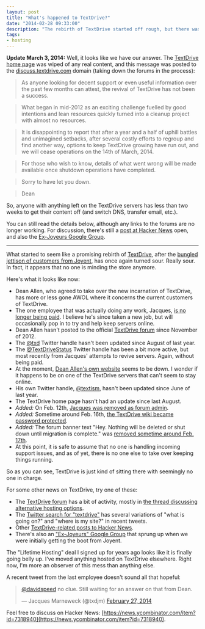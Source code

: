 ```yaml
---
layout: post
title: "What's happened to TextDrive?"
date: "2014-02-28 09:33:00"
description: "The rebirth of TextDrive started off rough, but there was still hope things would work out."
tags:
- hosting
---
```


**Update March 3, 2014:** Well, it looks like we have our answer. The [TextDrive home page](http://textdrive.com/) was wiped of any real content, and this message was posted to the [discuss.textdrive.com](http://discuss.textdrive.com/) domain (taking down the forums in the process):

> As anyone looking for decent support or even useful information over the past few months can attest, the revival of TextDrive has not been a success.

> What began in mid-2012 as an exciting challenge fuelled by good intentions and lean resources quickly turned into a cleanup project with almost no resources.

> It is disappointing to report that after a year and a half of uphill battles and unimagined setbacks, after several costly efforts to regroup and find another way, options to keep TextDrive growing have run out, and we will cease operations on the 14th of March, 2014.

> For those who wish to know, details of what went wrong will be made available once shutdown operations have completed.

> Sorry to have let you down.

> Dean

So, anyone with anything left on the TextDrive servers has less than two weeks to get their content off (and switch DNS, transfer email, etc.).

You can still read the details below, although any links to the forums are no longer working. For discussion, there's still a [post at Hacker News](https://news.ycombinator.com/item?id=7318940) open, and also the [Ex-Joyeurs Google Group](https://groups.google.com/forum/#!forum/ex-joyeurs).

---

What started to seem like a promising rebirth of [TextDrive](http://textdrive.com/ "The TextDrive home page"), after the [bungled jettison of customers from Joyent](http://gigaom.com/2012/08/30/a-user-revolt-and-the-second-coming-of-textdrive/), has once again turned sour. Really sour. In fact, it appears that no one is minding the store anymore. 

Here's what it looks like now:

  * Dean Allen, who agreed to take over the new incarnation of TextDrive, has more or less gone AWOL where it concerns the current customers of TextDrive.
  * The one employee that was actually doing any work, Jacques, [is no longer being paid](http://discuss.textdrive.com/viewtopic.php?id=888 "Post in Forums on Jacques' situation."). I believe he's since taken a new job, but will occasionally pop in to try and help keep servers online.
  * Dean Allen hasn't posted to the official [TextDrive forum](http://discuss.textdrive.com/ "TextDrive forum home page") since November of 2012.
  * The [@txd](http://twitter.com/txd "TextDrive's official Twitter handle") Twitter handle hasn't been updated since August of last year.
  * The [@TextDriveStatus](http://twitter.com/TextDriveStatus "TextDrive's support Twitter handle") Twitter handle has been a bit more active, but most recently from Jacques' attempts to revive servers. Again, without being paid.
  * At the moment, [Dean Allen's own website](http://textism.com/ "Dean Allen's site") seems to be down. I wonder if it happens to be on one of the TextDrive servers that can't seem to stay online.
  * His own Twitter handle, [@textism](http://twitter.com/textism "Dean Allen's Twitter stream"), hasn't been updated since June of last year.
  * The TextDrive home page hasn't had an update since last August.
  * _Added:_ On Feb. 12th, [Jacques was removed as forum admin](http://discuss.textdrive.com/viewtopic.php?pid=8084#p8084).
  * _Added:_ Sometime around Feb. 16th, [the TextDrive wiki became password protected](http://discuss.textdrive.com/viewtopic.php?id=947).
  * _Added:_ The forum banner text "Hey. Nothing will be deleted or shut down until migration is complete." was [removed sometime around Feb. 17th](http://discuss.textdrive.com/viewtopic.php?pid=8146#p8146).
  * At this point, it is safe to assume that no one is handling incoming support issues, and as of yet, there is no one else to take over keeping things running.

So as you can see, TextDrive is just kind of sitting there with seemingly no one in charge.

For some other news on TextDrive, try one of these:

  * The [TextDrive forum](http://discuss.textdrive.com/ "TextDrive's official forum") has a bit of activity, mostly in [the thread discussing alternative hosting options](http://discuss.textdrive.com/viewtopic.php?id=923).
  * The [Twitter search for "textdrive"](https://twitter.com/search?q=textdrive&src=typd&f=realtime) has several variations of "what is going on?" and "where is my site?" in recent tweets.
  * Other [TextDrive-related posts to Hacker News](https://hn.algolia.com/?q=textdrive#!/story/forever/0/textdrive).
  * There's also an ["Ex-Joyeurs" Google Group](https://groups.google.com/forum/#!forum/ex-joyeurs "Ex-Joyeurs Google Group") that sprung up when we were initially getting the boot from Joyent.

The "Lifetime Hosting" deal I signed up for years ago looks like it is finally going belly up. I've moved anything hosted on TextDrive elsewhere. Right now, I'm more an observer of this mess than anything else.

A recent tweet from the last employee doesn't sound all that hopeful:

<blockquote class="twitter-tweet" lang="en"><p><a href="https://twitter.com/davidspeed">@davidspeed</a> no clue. Still waiting for an answer on that from Dean.</p>&mdash; Jacques Marneweck (@txdjm) <a href="https://twitter.com/txdjm/statuses/438842219932291072">February 27, 2014</a></blockquote>
<script async src="//platform.twitter.com/widgets.js" charset="utf-8"></script>

Feel free to discuss on Hacker News: [https://news.ycombinator.com/item?id=7318940](https://news.ycombinator.com/item?id=7318940).

